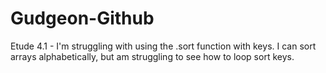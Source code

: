 # Gudgeon-Github

Etude 4.1 - I'm struggling with using the .sort function with keys.
I can sort arrays alphabetically, but am struggling to see how to loop sort keys.
